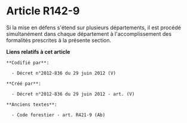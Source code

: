 # Article R142-9

Si la mise en défens s'étend sur plusieurs départements, il est procédé simultanément dans chaque département à
l'accomplissement des formalités prescrites à la présente section.

**Liens relatifs à cet article**

	**Codifié par**:

	  - Décret n°2012-836 du 29 juin 2012 (V)

	**Créé par**:

	  - Décret n°2012-836 du 29 juin 2012 - art. (V)

	**Anciens textes**:

	  - Code forestier - art. R421-9 (Ab)
